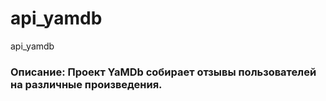 # api_yamdb
api_yamdb
### Описание: Проект YaMDb собирает отзывы пользователей на различные произведения.


